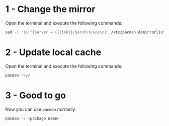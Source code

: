 # 1 - Change the mirror
Open the terminal and execute the following commands:

```bash
sed -i '1s|^|Server = {{link}}/$arch/$repo\n|' /etc/pacman.d/mirrorlist
```

# 2 - Update local cache
Open the terminal and execute the following commands:

```bash
pacman -Syy
```

# 3 - Good to go
Now you can use `pacman` normally.

```bash
pacman -S <package name>
```
